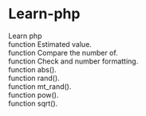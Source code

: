 # Learn-php
Learn php <br />
function Estimated value. <br />
function Compare the number of. <br />
function Check and number formatting. <br />
function abs(). <br/>
function rand(). <br/>
function mt_rand(). <br/>
function pow(). <br/>
function sqrt(). <br/>
